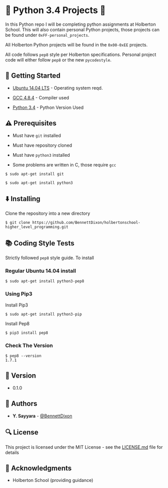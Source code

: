# :ocean: Python 3.4 Projects :ocean:

In this Python repo I will be completing python assignments at Holberton School. This will also contain personal Python projects, those projects can be found under <code>0xFF-personal_projects</code>. 

All Holberton Python projects will be found in the <code>0x00-0xEE</code> projects.

All code follows <code>pep8</code> style per Holberton specifications. Personal project code will either follow <code>pep8</code> or the new <code>pycodestyle</code>.

## :running: Getting Started

* [Ubuntu 14.04 LTS](http://releases.ubuntu.com/14.04/) - Operating system reqd.

* [GCC 4.8.4](https://gcc.gnu.org/gcc-4.8/) - Compiler used

* [Python 3.4](https://www.python.org/download/releases/3.4.0/) - Python Version Used

## :warning: Prerequisites

* Must have `git` installed

* Must have repository cloned

* Must have `python3` installed

* Some problems are written in C, those require `gcc`

```
$ sudo apt-get install git
```

```
$ sudo apt-get install python3
```


## :arrow_down: Installing

Clone the repository into a new directory

```
$ git clone https://github.com/BennettDixon/holbertonschool-higher_level_programming.git
```

## :books: Coding Style Tests

Strictly followed `pep8` style guide. To install

### Regular Ubuntu 14.04 install

```
$ sudo apt-get install python3-pep8
```

### Using Pip3

Install Pip3

```
$ sudo apt-get install python3-pip
```

Install Pep8

```
$ pip3 install pep8
```

### Check The Version

```
$ pep8 --version
1.7.1
```

## :pencil: Version

* 0.1.0



## :blue_book: Authors
* **Y. Sayyara** - [@BennettDixon](https://github.com/sayka88)



## :mag: License

This project is licensed under the MIT License - see the [LICENSE.md](LICENSE.md) file for details



## :mega: Acknowledgments

* Holberton School (providing guidance)
